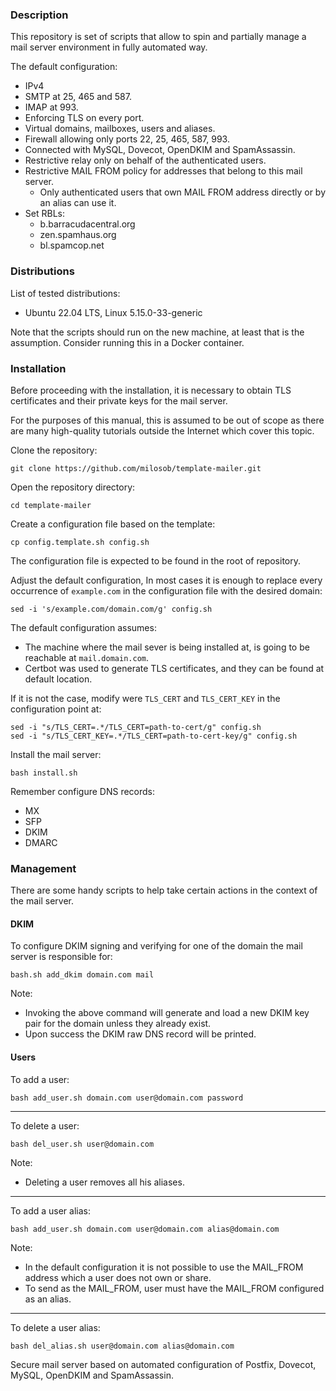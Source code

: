 ### Description

This repository is set of scripts that allow to spin and partially manage a
mail server environment in fully automated way.

The default configuration:

- IPv4
- SMTP at 25, 465 and 587.
- IMAP at 993.
- Enforcing TLS on every port.
- Virtual domains, mailboxes, users and aliases.
- Firewall allowing only ports 22, 25, 465, 587, 993.
- Connected with MySQL, Dovecot, OpenDKIM and SpamAssassin.
- Restrictive relay only on behalf of the authenticated users.
- Restrictive MAIL FROM policy for addresses that belong to this mail server.
    - Only authenticated users that own MAIL FROM address directly or by an
      alias can use it.
- Set RBLs:
    - b.barracudacentral.org
    - zen.spamhaus.org
    - bl.spamcop.net

### Distributions

List of tested distributions:

- Ubuntu 22.04 LTS, Linux 5.15.0-33-generic

Note that the scripts should run on the new machine, at least that is the
assumption. Consider running this in a Docker container.

### Installation

Before proceeding with the installation, it is necessary to obtain TLS
certificates and their private keys for the mail server.

For the purposes of this manual, this is assumed to be out of scope as there are
many high-quality tutorials outside the Internet which cover this topic.

Clone the repository:

```shell
git clone https://github.com/milosob/template-mailer.git
```

Open the repository directory:

```shell
cd template-mailer
```

Create a configuration file based on the template:

```shell
cp config.template.sh config.sh
```

The configuration file is expected to be found in the root of repository.

Adjust the default configuration, In most cases it is enough to replace every
occurrence of `example.com` in the configuration file with the desired domain:

```shell
sed -i 's/example.com/domain.com/g' config.sh
```

The default configuration assumes:

- The machine where the mail sever is being installed at, is going to be
  reachable at `mail.domain.com`.
- Certbot was used to generate TLS certificates, and they can be found at
  default location.

If it is not the case, modify were `TLS_CERT` and `TLS_CERT_KEY` in the
configuration point at:

```shell
sed -i "s/TLS_CERT=.*/TLS_CERT=path-to-cert/g" config.sh
sed -i "s/TLS_CERT_KEY=.*/TLS_CERT=path-to-cert-key/g" config.sh
```

Install the mail server:

```shell
bash install.sh
```

Remember configure DNS records:

- MX
- SFP
- DKIM
- DMARC

### Management

There are some handy scripts to help take certain actions in the context of the
mail server.

#### DKIM

To configure DKIM signing and verifying for one of the domain the mail server is
responsible for:

```shell
bash.sh add_dkim domain.com mail
```

Note:

- Invoking the above command will generate and load a new DKIM key pair for the
  domain unless they already exist.
- Upon success the DKIM raw DNS record will be printed.

#### Users

To add a user:

```shell
bash add_user.sh domain.com user@domain.com password
```

----
To delete a user:

```shell
bash del_user.sh user@domain.com
```

Note:

- Deleting a user removes all his aliases.

----
To add a user alias:

```shell
bash add_user.sh domain.com user@domain.com alias@domain.com
```

Note:

- In the default configuration it is not possible to use the MAIL_FROM address
  which a user does not own or share.
- To send as the MAIL_FROM, user must have the MAIL_FROM configured as an alias.

----
To delete a user alias:

```shell
bash del_alias.sh user@domain.com alias@domain.com
```

Secure mail server based on automated configuration of Postfix,
Dovecot, MySQL, OpenDKIM and SpamAssassin.
